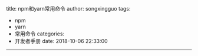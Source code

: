 title: npm和yarn常用命令
author: songxingguo
tags:
  - npm
  - yarn
  - 常用命令
categories:
  - 开发者手册
date: 2018-10-06 22:33:00
---

